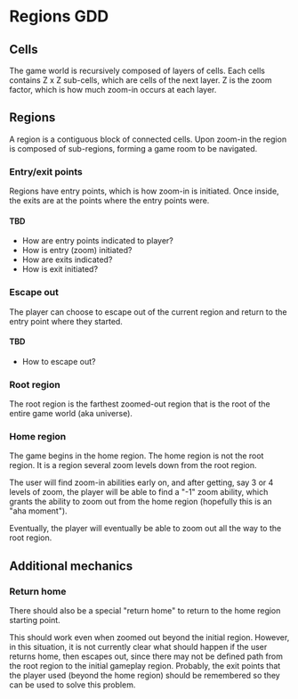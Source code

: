 Regions GDD
===========

Cells
-----

The game world is recursively composed of layers of cells. Each cells contains Z x Z sub-cells, which are cells of the next layer. Z is the zoom factor, which is how much zoom-in occurs at each layer.

Regions
-------

A region is a contiguous block of connected cells. Upon zoom-in the region is composed of sub-regions, forming a game room to be navigated.

### Entry/exit points

Regions have entry points, which is how zoom-in is initiated. Once inside, the exits are at the points where the entry points were.

#### TBD

- How are entry points indicated to player?
- How is entry (zoom) initiated?
- How are exits indicated?
- How is exit initiated?

### Escape out

The player can choose to escape out of the current region and return to the entry point where they started.

#### TBD

- How to escape out?

### Root region

The root region is the farthest zoomed-out region that is the root of the entire game world (aka universe).

### Home region

The game begins in the home region. The home region is not the root region. It is a region several zoom levels down from the root region.

The user will find zoom-in abilities early on, and after getting, say 3 or 4 levels of zoom, the player will be able to find a "-1" zoom ability, which grants the ability to zoom out from the home region (hopefully this is an "aha moment").

Eventually, the player will eventually be able to zoom out all the way to the root region.

Additional mechanics
--------------------

### Return home

There should also be a special "return home" to return to the home region starting point.

This should work even when zoomed out beyond the initial region. However, in this situation, it is not currently clear what should happen if the user returns home, then escapes out, since there may not be defined path from the root region to the initial gameplay region. Probably, the exit points that the player used (beyond the home region) should be remembered so they can be used to solve this problem.
